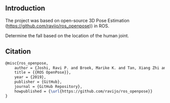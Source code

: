 ## Introduction
The project was based on open-source 3D Pose Estimation (https://github.com/ravijo/ros_openpose)) in ROS.

Determine the fall based on the location of the human joint.

## Citation
```tex
@misc{ros_openpose,
    author = {Joshi, Ravi P. and Broek, Marike K. and Tan, Xiang Zhi and Choi, Andrew and Luo, Rui},
    title = {{ROS OpenPose}},
    year = {2019},
    publisher = {GitHub},
    journal = {GitHub Repository},
    howpublished = {\url{https://github.com/ravijo/ros_openpose}}
}
```
